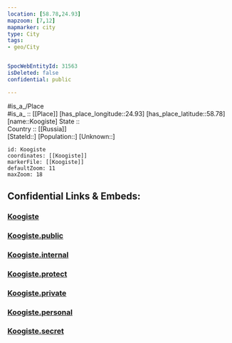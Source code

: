 ```yaml
---
location: [58.78,24.93] 
mapzoom: [7,12] 
mapmarker: city 
type: City
tags:
- geo/City


SpocWebEntityId: 31563
isDeleted: false
confidential: public

---
```

#is_a_/Place  
#is_a_ :: [[Place]] 
[has_place_longitude::24.93] 
[has_place_latitude::58.78] 
[name::Koogiste] 
State ::  
Country :: [[Russia]]  
[StateId::] 
[Population::] 
[Unknown::] 


```leaflet
id: Koogiste
coordinates: [[Koogiste]] 
markerFile: [[Koogiste]] 
defaultZoom: 11 
maxZoom: 18
```


## Confidential Links & Embeds: 

### [Koogiste](/_Standards/Earth/Continent/Europe/Europe~North/Estonia/Counties~Estonia/Rapla/City/Koogiste.md) 

### [Koogiste.public](/_public/Earth/Continent/Europe/Europe~North/Estonia/Counties~Estonia/Rapla/City/Koogiste.public.md) 

### [Koogiste.internal](/_internal/Earth/Continent/Europe/Europe~North/Estonia/Counties~Estonia/Rapla/City/Koogiste.internal.md) 

### [Koogiste.protect](/_protect/Earth/Continent/Europe/Europe~North/Estonia/Counties~Estonia/Rapla/City/Koogiste.protect.md) 

### [Koogiste.private](/_private/Earth/Continent/Europe/Europe~North/Estonia/Counties~Estonia/Rapla/City/Koogiste.private.md) 

### [Koogiste.personal](/_personal/Earth/Continent/Europe/Europe~North/Estonia/Counties~Estonia/Rapla/City/Koogiste.personal.md) 

### [Koogiste.secret](/_secret/Earth/Continent/Europe/Europe~North/Estonia/Counties~Estonia/Rapla/City/Koogiste.secret.md)

